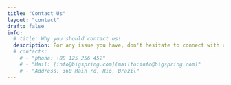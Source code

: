 ```yaml
---
title: "Contact Us"
layout: "contact"
draft: false
info: 
  # title: Why you should contact us!
  description: For any issue you have, don't hesitate to connect with us through our support email [support@getyoumetrics.com](mailto:support@getyoumetrics.com)
  # contacts: 
    # - "phone: +88 125 256 452"
    # - "Mail: [info@bigspring.com](mailto:info@bigspring.com)"
    # - "Address: 360 Main rd, Rio, Brazil"
---
```

